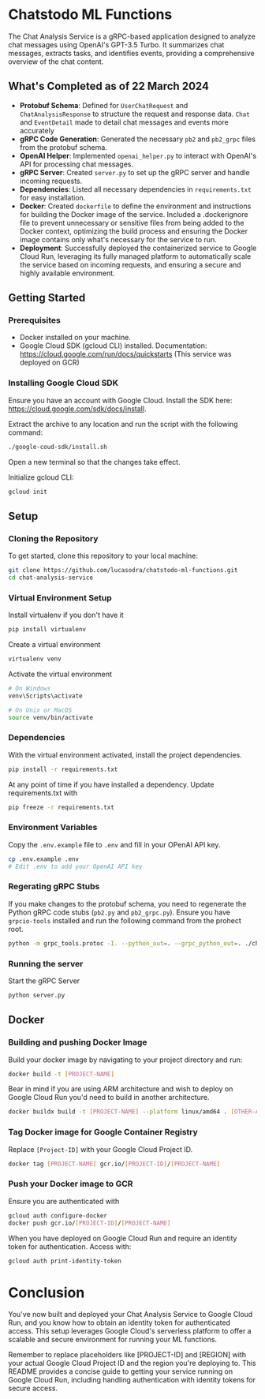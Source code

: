 # Chatstodo ML Functions

The Chat Analysis Service is a gRPC-based application designed to analyze chat messages using OpenAI's GPT-3.5 Turbo. It summarizes chat messages, extracts tasks, and identifies events, providing a comprehensive overview of the chat content.

## What's Completed as of 22 March 2024

- **Protobuf Schema**: Defined for `UserChatRequest` and `ChatAnalysisResponse` to structure the request and response data. `Chat` and `EventDetail` made to detail chat messages and events more accurately
- **gRPC Code Generation**: Generated the necessary `pb2` and `pb2_grpc` files from the protobuf schema.
- **OpenAI Helper**: Implemented `openai_helper.py` to interact with OpenAI's API for processing chat messages.
- **gRPC Server**: Created `server.py` to set up the gRPC server and handle incoming requests.
- **Dependencies**: Listed all necessary dependencies in `requirements.txt` for easy installation.
- **Docker**: Created `dockerfile` to define the environment and instructions for building the Docker image of the service. Included a .dockerignore file to prevent unnecessary or sensitive files from being added to the Docker context, optimizing the build process and ensuring the Docker image contains only what's necessary for the service to run.
- **Deployment**: Successfully deployed the containerized service to Google Cloud Run, leveraging its fully managed platform to automatically scale the service based on incoming requests, and ensuring a secure and highly available environment.

## Getting Started

### Prerequisites

- Docker installed on your machine.
- Google Cloud SDK (gcloud CLI) installed. Documentation: https://cloud.google.com/run/docs/quickstarts (This service was deployed on GCR)

### Installing Google Cloud SDK

Ensure you have an account with Google Cloud. Install the SDK here: https://cloud.google.com/sdk/docs/install.

Extract the archive to any location and run the script with the following command:

```bash
./google-coud-sdk/install.sh
```

Open a new terminal so that the changes take effect.

Initialize gcloud CLI:

```bash
gcloud init
```

## Setup

### Cloning the Repository

To get started, clone this repository to your local machine:

```bash
git clone https://github.com/lucasodra/chatstodo-ml-functions.git
cd chat-analysis-service
```

### Virtual Environment Setup

Install virtualenv if you don't have it

```bash
pip install virtualenv
```

Create a virtual environment

```bash
virtualenv venv
```

Activate the virtual environment

```bash
# On Windows
venv\Scripts\activate

# On Unix or MacOS
source venv/bin/activate
```

### Dependencies

With the virtual environment activated, install the project dependencies.

```bash
pip install -r requirements.txt
```

At any point of time if you have installed a dependency. Update requirements.txt with

```bash
pip freeze -r requirements.txt
```

### Environment Variables

Copy the `.env.example` file to `.env` and fill in your OPenAI API key.

```bash
cp .env.example .env
# Edit .env to add your OpenAI API key
```

### Regerating gRPC Stubs

If you make changes to the protobuf schema, you need to regenerate the Python gRPC code stubs (`pb2.py` and `pb2_grpc.py`). Ensure you have `grpcio-tools` installed and run the following command from the prohect root.

```bash
python -m grpc_tools.protoc -I. --python_out=. --grpc_python_out=. ./chatstodo_ml_service.proto
```

### Running the server

Start the gRPC Server

```bash
python server.py
```

## Docker

### Building and pushing Docker Image

Build your docker image by navigating to your project directory and run:

```bash
docker build -t [PROJECT-NAME]
```

Bear in mind if you are using ARM architecture and wish to deploy on Google Cloud Run you'd need to build in another architecture.

```bash
docker buildx build -t [PROJECT-NAME] --platform linux/amd64 . [OTHER-ARCHITECTURE]
```

### Tag Docker image for Google Container Registry

Replace `[Project-ID]` with your Google Cloud Project ID.

```bash
docker tag [PROJECT-NAME] gcr.io/[PROJECT-ID]/[PROJECT-NAME]
```

### Push your Docker image to GCR

Ensure you are authenticated with

```bash
gcloud auth configure-docker
docker push gcr.io/[PROJECT-ID]/[PROJECT-NAME]
```

When you have deployed on Google Cloud Run and require an identity token for authentication. Access with:

```bash
gcloud auth print-identity-token
```

# Conclusion

You've now built and deployed your Chat Analysis Service to Google Cloud Run, and you know how to obtain an identity token for authenticated access. This setup leverages Google Cloud's serverless platform to offer a scalable and secure environment for running your ML functions.

Remember to replace placeholders like [PROJECT-ID] and [REGION] with your actual Google Cloud Project ID and the region you're deploying to. This README provides a concise guide to getting your service running on Google Cloud Run, including handling authentication with identity tokens for secure access.
